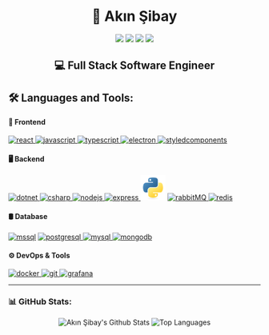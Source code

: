 <h1 align="center">🚀 Akın Şibay</h1>
<p align="center">
    <a href="https://github.com/akinsibay" target="_blank"><img src="https://img.shields.io/badge/-Github-181717?style=for-the-badge&logo=Github&logoColor=white"/></a>
    <a href="https://www.linkedin.com/in/akinsibay" target="_blank"><img src="https://img.shields.io/badge/-LinkedIn-0077B5?style=for-the-badge&logo=Linkedin&logoColor=white"/></a>
    <a href="https://twitter.com/akinsibay" target="_blank"><img src="https://img.shields.io/badge/-Twitter-1DA1F2?style=for-the-badge&logo=twitter&logoColor=white"/></a>
    <a href="mailto:sibayakin@gmail.com" target="_blank"><img src="https://img.shields.io/badge/-Gmail-D14836?style=for-the-badge&logo=Gmail&logoColor=white"/></a>
</p>
<h2 align="center">💻 Full Stack Software Engineer</h3>

## 🛠 Languages and Tools:

#### 🎨 Frontend
<p align="left">
  <a href="https://reactjs.org/" target="_blank"> <img src="https://skillicons.dev/icons?i=react" alt="react"/> </a>
  <a href="https://developer.mozilla.org/en-US/docs/Web/JavaScript" target="_blank"> <img src="https://skillicons.dev/icons?i=js" alt="javascript"/> </a>
  <a href="https://www.typescriptlang.org/" target="_blank"> <img src="https://skillicons.dev/icons?i=ts" alt="typescript"/> </a>
  <a href="https://www.electronjs.org/" target="_blank"> <img src="https://skillicons.dev/icons?i=electron" alt="electron"/> </a>
  <a href="https://www.styled-components.com/" target="_blank"> <img src="https://skillicons.dev/icons?i=styledcomponents" alt="styledcomponents"/> </a>
</p>

#### 🖥️ Backend
<p align="left">
  <a href="https://dotnet.microsoft.com/" target="_blank" rel="noreferrer"> <img src="https://skillicons.dev/icons?i=dotnet" alt="dotnet"/> </a>
  <a href="https://www.w3schools.com/cs/" target="_blank"> <img src="https://skillicons.dev/icons?i=cs" alt="csharp"/> </a>
  <a href="https://www.nodejs.org" target="_blank"> <img src="https://skillicons.dev/icons?i=nodejs" alt="nodejs"/> </a>
  <a href="https://expressjs.com" target="_blank"> <img src="https://skillicons.dev/icons?i=express" alt="express"/> </a>
  <a href="https://www.python.org" target="_blank"><img src="https://raw.githubusercontent.com/devicons/devicon/master/icons/python/python-original.svg" alt="python" width="50"/></a>
  <a href="https://www.rabbitmq.com" target="_blank" rel="noreferrer"> <img src="https://www.vectorlogo.zone/logos/rabbitmq/rabbitmq-icon.svg" alt="rabbitMQ" width="48" height="48"/> </a>
  <a href="https://www.redis.com" target="_blank" rel="noreferrer"> <img src="https://www.vectorlogo.zone/logos/redis/redis-icon.svg" alt="redis" width="48" height="48"/> </a>
</p>

#### 🛢️ Database
<p align="left" width="10">
  <a href="https://www.microsoft.com/en-us/sql-server" target="_blank"><img src="https://www.svgrepo.com/show/303229/microsoft-sql-server-logo.svg" alt="mssql" width="50"/></a>
  <a href="https://www.postgresql.org" target="_blank"> <img src="https://skillicons.dev/icons?i=postgres" alt="postgresql"/> </a>
  <a href="https://www.mysql.com/" target="_blank"> <img src="https://skillicons.dev/icons?i=mysql" alt="mysql"/> </a>
  <a href="https://www.mongodb.com/" target="_blank"> <img src="https://skillicons.dev/icons?i=mongodb" alt="mongodb"/> </a>
</p>

#### ⚙️ DevOps & Tools
<p align="left">
<a href="https://www.docker.com/" target="_blank" rel="noreferrer"> <img src="https://skillicons.dev/icons?i=docker" alt="docker"/> </a>
<a href="https://git-scm.com/" target="_blank"> <img src="https://skillicons.dev/icons?i=git" alt="git"/> </a>
<a href="https://grafana.com" target="_blank"> <img src="https://www.vectorlogo.zone/logos/grafana/grafana-icon.svg" alt="grafana" width="48" height="48"/> </a>
</p>

---
### 📊 GitHub Stats:
<div align="center">
    <img alt="Akın Şibay's Github Stats" width="47%" src="https://github-readme-stats.vercel.app/api?username=akinsibay&show_icons=true&theme=dracula&count_private=true&hide_border=true">
    <img alt="Top Languages" width="36%" src="https://github-readme-stats.vercel.app/api/top-langs/?username=akinsibay&theme=dracula&hide_border=true&layout=compact">
</div>






